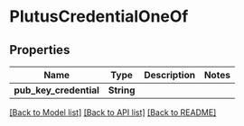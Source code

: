 # PlutusCredentialOneOf

## Properties

Name | Type | Description | Notes
------------ | ------------- | ------------- | -------------
**pub_key_credential** | **String** |  | 

[[Back to Model list]](../README.md#documentation-for-models) [[Back to API list]](../README.md#documentation-for-api-endpoints) [[Back to README]](../README.md)


